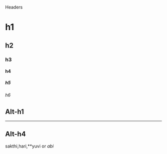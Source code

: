 Headers
# h1
## h2
### h3
#### h4
##### h5
###### h6
Alt-h1
------
------
Alt-h4
------
sakthi,hari,**yuvi or _abi_

